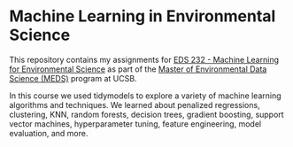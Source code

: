 # Machine Learning in Environmental Science
This repository contains my assignments for [EDS 232 - Machine Learning for Environmental Science](https://maro406.github.io/eds-232-machine-learning/) as part of the [Master of Environmental Data Science (MEDS)](https://ucsb-meds.github.io/) program at UCSB.

In this course we used tidymodels to explore a variety of machine learning algorithms and techniques. We learned about penalized regressions, clustering, KNN, random forests, decision trees, gradient boosting, support vector machines, hyperparameter tuning, feature engineering, model evaluation, and more. 
